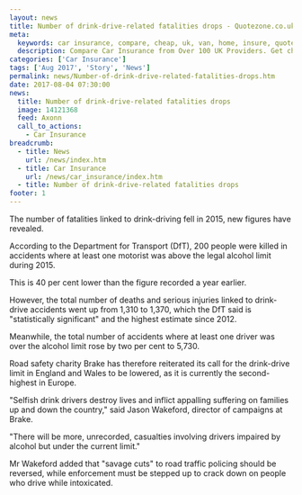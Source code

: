 ```yaml
---
layout: news
title: Number of drink-drive-related fatalities drops - Quotezone.co.uk
meta:
  keywords: car insurance, compare, cheap, uk, van, home, insure, quotes, online, comparison, bike, loans, life
  description: Compare Car Insurance from Over 100 UK Providers. Get cheap quotes online now using our fast, free, secure comparison site
categories: ['Car Insurance']
tags: ['Aug 2017', 'Story', 'News']
permalink: news/Number-of-drink-drive-related-fatalities-drops.htm
date: 2017-08-04 07:30:00
news:
  title: Number of drink-drive-related fatalities drops
  image: 14121368
  feed: Axonn
  call_to_actions:
    - Car Insurance
breadcrumb:
  - title: News
    url: /news/index.htm
  - title: Car Insurance
    url: /news/car_insurance/index.htm
  - title: Number of drink-drive-related fatalities drops
footer: 1
---
```


The number of fatalities linked to drink-driving fell in 2015, new figures have revealed.

According to the Department for Transport (DfT), 200 people were killed in accidents where at least one motorist was above the legal alcohol limit during 2015.

This is 40 per cent lower than the figure recorded a year earlier.

However, the total number of deaths and serious injuries linked to drink-drive accidents went up from 1,310 to 1,370, which the DfT said is &quot;statistically significant&quot; and the highest estimate since 2012.

Meanwhile, the total number of accidents where at least one driver was over the alcohol limit rose by two per cent to 5,730.

Road safety charity Brake has therefore reiterated its call for the drink-drive limit in England and Wales to be lowered, as it is currently the second-highest in Europe.

&quot;Selfish drink drivers destroy lives and inflict appalling suffering on families up and down the country,&quot; said Jason Wakeford, director of campaigns at Brake.

&quot;There will be more, unrecorded, casualties involving drivers impaired by alcohol but under the current limit.&quot;

Mr Wakeford added that &quot;savage cuts&quot; to road traffic policing should be reversed, while enforcement must be stepped up to crack down on people who drive while intoxicated.

